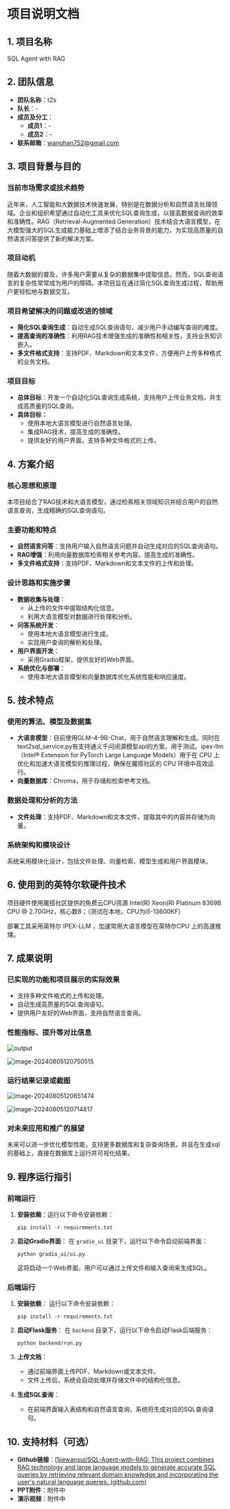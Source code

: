 # 项目说明文档

## 1. 项目名称

SQL Agent with RAG

## 2. 团队信息

- **团队名称**：t2s
- **队长**：-
- **成员及分工**：
  - **成员1**：-
  - **成员2**：-
- **联系邮箱**：wanghan752@gmail.com

## 3. 项目背景与目的

### 当前市场需求或技术趋势

近年来，人工智能和大数据技术快速发展，特别是在数据分析和自然语言处理领域。企业和组织希望通过自动化工具来优化SQL查询生成，以提高数据查询的效率和准确性。RAG（Retrieval-Augmented Generation）技术结合大语言模型，在大模型强大的SQL生成能力基础上增添了结合业务背景的能力，为实现高质量的自然语言问答提供了新的解决方案。

### 项目动机

随着大数据的普及，许多用户需要从复杂的数据集中提取信息。然而，SQL查询语言的复杂性常常成为用户的障碍。本项目旨在通过简化SQL查询生成过程，帮助用户更轻松地与数据交互。

### 项目希望解决的问题或改进的领域

- **简化SQL查询生成**：自动生成SQL查询语句，减少用户手动编写查询的难度。
- **提高查询的准确性**：利用RAG技术增强生成的准确性和相关性，支持业务知识嵌入。
- **多文件格式支持**：支持PDF、Markdown和文本文件，方便用户上传多种格式的业务文档。

### 项目目标

- **总体目标**：开发一个自动化SQL查询生成系统，支持用户上传业务文档，并生成高质量的SQL查询。
- **具体目标：**
  - 使用本地大语言模型进行自然语言处理。
  - 集成RAG技术，提高生成的准确性。
  - 提供友好的用户界面，支持多种文件格式的上传。

## 4. 方案介绍

### 核心思想和原理

本项目结合了RAG技术和大语言模型，通过检索相关领域知识并结合用户的自然语言查询，生成精确的SQL查询语句。

### 主要功能和特点

- **自然语言问答**：支持用户输入自然语言问题并自动生成对应的SQL查询语句。
- **RAG增强**：利用向量数据库检索相关参考内容，提高生成的准确性。
- **多文件格式支持**：支持PDF、Markdown和文本文件的上传和处理。

### 设计思路和实施步骤

- **数据收集与处理**：
  - 从上传的文件中提取结构化信息。
  - 利用大语言模型对数据进行处理和分析。
- **问答系统开发**：
  - 使用本地大语言模型进行生成。
  - 实现用户查询的解析和处理。
- **用户界面开发**：
  - 采用Gradio框架，提供友好的Web界面。
- **系统优化与部署**：
  - 使用本地大语言模型和向量数据库优化系统性能和响应速度。

## 5. 技术特点

### 使用的算法、模型及数据集

- **大语言模型**：目前使用GLM-4-9B-Chat，用于自然语言理解和生成。同时在text2sql_service.py有支持通义千问闭源模型api的方案，用于测试。ipex-llm（Intel® Extension for PyTorch Large Language Models）用于在 CPU 上优化和加速大语言模型的推理过程，确保在魔搭社区的 CPU 环境中高效运行。
- **向量数据库**：Chroma，用于存储和检索参考文档。

### 数据处理和分析的方法

- **文件处理**：支持PDF、Markdown和文本文件，提取其中的内容并存储为向量。

### 系统架构和模块设计

系统采用模块化设计，包括文件处理、向量检索、模型生成和用户界面模块。

## 6. 使用到的英特尔软硬件技术

项目硬件使用魔搭社区提供的免费云CPU资源 Intel(R) Xeon(R) Platinum 8369B CPU @ 2.70GHz，核心数8；（测试在本地，CPU为*i5*-13600KF）

部署工具采用英特尔 IPEX-LLM ，加速常用大语言模型在英特尔CPU 上的高速推理。

## 7. 成果说明

### 已实现的功能和项目展示的实际效果

- 支持多种文件格式的上传和处理。
- 自动生成高质量的SQL查询语句。
- 提供用户友好的Web界面，支持自然语言查询。

### 性能指标、提升等对比信息

![output](https://pic.imgdb.cn/item/66b08847d9c307b7e93f8b47.png)

![image-20240805120750515](https://pic.imgdb.cn/item/66b08837d9c307b7e93f7c5a.png)

### 运行结果记录或截图

![image-20240805120651474](https://pic.imgdb.cn/item/66b087fed9c307b7e93f4a02.png)

![image-20240805120714817](https://pic.imgdb.cn/item/66b0881bd9c307b7e93f61ce.png)

### 对未来应用和推广的展望

未来可以进一步优化模型性能，支持更多数据库和复杂查询场景。并且在生成sql的基础上，直接在数据库上运行并可视化结果。

## 9. 程序运行指引

### 前端运行

1. **安装依赖**：运行以下命令安装依赖：

   ```
   pip install -r requirements.txt
   ```

2. **启动Gradio界面**： 在 `gradio_ui` 目录下，运行以下命令启动前端界面：

   ```
   python gradio_ui/ui.py
   ```

   这将启动一个Web界面，用户可以通过上传文件和输入查询来生成SQL。

### 后端运行

1. **安装依赖**： 运行以下命令安装依赖：

   ```
   pip install -r requirements.txt
   ```

2. **启动Flask服务**： 在 `backend` 目录下，运行以下命令启动Flask后端服务：

   ```
   python backend/run.py
   ```

3. **上传文档**：

   - 通过前端界面上传PDF、Markdown或文本文件。
   - 文件上传后，系统会自动处理并存储文件中的结构化信息。

4. **生成SQL查询**：

   - 在前端界面输入表结构和自然语言查询，系统将生成对应的SQL查询语句。

## 10. 支持材料（可选）

- **Github链接**：[l1jiewansui/SQL-Agent-with-RAG: This project combines RAG technology and large language models to generate accurate SQL queries by retrieving relevant domain knowledge and incorporating the user's natural language queries. (github.com)](https://github.com/l1jiewansui/SQL-Agent-with-RAG)
- **PPT附件**：附件中
- **演示视频**：附件中
